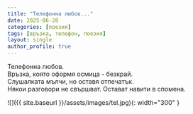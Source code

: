 ```yaml
---
title: "Телефонна любов..."
date: 2025-06-28
categories: [поезия]
tags: [връзка, телефон, поезия]
layout: single
author_profile: true
---
```


Телефонна любов.  <br/>
Връзка, която оформя осмица - безкрай.  <br/>
Слушалката мълчи, но оставя отпечатък.  <br/>
Някои разговори не свършват. Остават навити в спомена.  <br/>

![]({{ site.baseurl }}/assets/images/tel.jpg){: width="300" }
